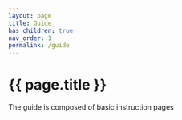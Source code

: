 ```yaml
---
layout: page
title: Guide
has_children: true
nav_order: 1
permalink: /guide
---
```


<h1>{{ page.title }}</h1>

The guide is composed of basic instruction pages
